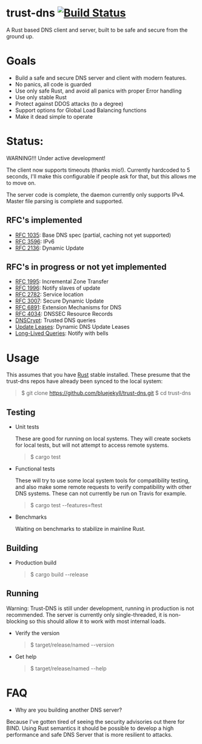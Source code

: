 # trust-dns [![Build Status](https://travis-ci.org/bluejekyll/trust-dns.svg?branch=master)](https://travis-ci.org/bluejekyll/trust-dns)
A Rust based DNS client and server, built to be safe and secure from the
ground up.

# Goals

- Build a safe and secure DNS server and client with modern features.
- No panics, all code is guarded
- Use only safe Rust, and avoid all panics with proper Error handling
- Use only stable Rust
- Protect against DDOS attacks (to a degree)
- Support options for Global Load Balancing functions
- Make it dead simple to operate

# Status:

WARNING!!! Under active development!

The client now supports timeouts (thanks mio!). Currently hardcoded to 5 seconds,
 I'll make this configurable if people ask for that, but this allows me to move on.

The server code is complete, the daemon currently only supports IPv4. Master file
parsing is complete and supported.

## RFC's implemented

- [RFC 1035](https://tools.ietf.org/html/rfc1035): Base DNS spec (partial, caching not yet supported)
- [RFC 3596](https://tools.ietf.org/html/rfc3596): IPv6
- [RFC 2136](https://tools.ietf.org/html/rfc2136): Dynamic Update

## RFC's in progress or not yet implemented

- [RFC 1995](https://tools.ietf.org/html/rfc1995): Incremental Zone Transfer
- [RFC 1996](https://tools.ietf.org/html/rfc1996): Notify slaves of update
- [RFC 2782](https://tools.ietf.org/html/rfc2782): Service location
- [RFC 3007](https://tools.ietf.org/html/rfc3007): Secure Dynamic Update
- [RFC 6891](https://tools.ietf.org/html/rfc6891): Extension Mechanisms for DNS
- [RFC 4034](https://tools.ietf.org/html/rfc4034): DNSSEC Resource Records
- [DNSCrypt](https://dnscrypt.org): Trusted DNS queries
- [Update Leases](https://tools.ietf.org/html/draft-sekar-dns-ul-01): Dynamic DNS Update Leases
- [Long-Lived Queries](http://tools.ietf.org/html/draft-sekar-dns-llq-01): Notify with bells

# Usage

This assumes that you have [Rust](https://www.rust-lang.org) stable installed. These
presume that the trust-dns repos have already been synced to the local system:
> $ git clone https://github.com/bluejekyll/trust-dns.git
> $ cd trust-dns

## Testing

-   Unit tests

    These are good for running on local systems. They will create sockets for
    local tests, but will not attempt to access remote systems.
    > $ cargo test

-   Functional tests

    These will try to use some local system tools for compatibility testing,
    and also make some remote requests to verify compatibility with other DNS
    systems. These can not currently be run on Travis for example.
    > $ cargo test --features=ftest

-   Benchmarks

    Waiting on benchmarks to stabilize in mainline Rust.

## Building

-   Production build
    > $ cargo build --release

## Running

Warning: Trust-DNS is still under development, running in production is not
recommended. The server is currently only single-threaded, it is non-blocking
so this should allow it to work with most internal loads.

-   Verify the version
    > $ target/release/named --version

-   Get help
    > $ target/release/named --help

# FAQ

- Why are you building another DNS server?

Because I've gotten tired of seeing the security advisories out there for BIND.
Using Rust semantics it should be possible to develop a high performance and
safe DNS Server that is more resilient to attacks.
